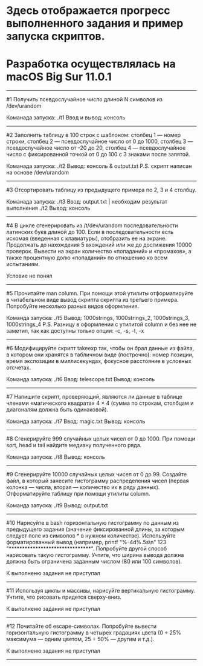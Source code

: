 # Здесь отображается прогресс выполненного задания и пример запуска скриптов. 
# Разработка осуществлялась на macOS Big Sur 11.0.1
____________________________________________________________________________________________________________________________________________________________________

#1 Получить псевдослучайное число длиной N символов из /dev/urandom

Команада запуска: ./t1
Ввод и вывод: консоль
____________________________________________________________________________________________________________________________________________________________________

#2 Заполнить таблицу в 100 строк с шаблоном: столбец 1 — номер строки, столбец 2 — псевдослучайное число от 0 до 1000, столбец 3 — псевдослучайное число от -20 до 20, столбец 4 — псевдослучайное число с фиксированной точкой от 0 до 100 с 3 знаками после запятой.

Команада запуска: ./t2
Вывод: консоль & output.txt
P.S. скрипт написан на основе /dev/urandom
____________________________________________________________________________________________________________________________________________________________________

#3 Отсортировать таблицу из предыдущего примера по 2, 3 и 4 столбцу.

Команада запуска: ./t3
Ввод: output.txt | необходим результат выполнения ./t2
Вывод: консоль
____________________________________________________________________________________________________________________________________________________________________

#4 В цикле сгенерировать из /t/dev/urandom последовательности латинских букв длиной до 100. Если в последовательности есть искомая (введенная с клавиатуры), отобразить ее на экране. Продолжать до нахождения 5 вхождений или же до достижения 10000 проверок. Вывести на экран количество «попаданий» и «промахов», а также процентную долю «попаданий» по отношению ко всем испытаниям.

Условие не понял
____________________________________________________________________________________________________________________________________________________________________

#5 Прочитайте man column. При помощи этой утилиты отформатируйте в читабельном виде вывод скрипта скрипта из третьего примера. Попробуйте несколько разных видов оформления.

Команда запуска: ./t5
Вывод: 1000strings, 1000strings_2, 1000strings_3, 1000strings_4
P.S. Разницу в оформлении с утилитой column и без нее не заметил, так как доступны только опции: -c, -s, -t, -x 
____________________________________________________________________________________________________________________________________________________________________

#6 Модифицируйте скрипт takeexp так, чтобы он брал данные из файла, в котором они хранятся в табличном виде (построчно): номер позиции, время экспозиции в миллисекундах, фокусное расстояние в условных отсчетах.

Команда запуска: ./t6
Ввод: telescope.txt
Вывод: консоль
____________________________________________________________________________________________________________________________________________________________________

#7 Напишите скрипт, проверяющий, являются ли данные в таблице членами «магического квадрата» 4 × 4 (сумма по строкам, столбцам и диагоналям должна быть одинаковой).

Команда запуска: ./t7
Ввод: magic.txt
Вывод: консоль
____________________________________________________________________________________________________________________________________________________________________

#8 Сгенерируйте 999 случайных целых чисел от 0 до 1000. При помощи sort, head и tail найдите медиану полученного ряда.

Команда запуска: ./t8
Вывод: консоль
____________________________________________________________________________________________________________________________________________________________________

#9 Сгенерируйте 10000 случайных целых чисел от 0 до 99. Создайте файл, в который занесите гистограмму распределения чисел (первая
колонка — числа, вторая — количество их в ряду данных). Отформатируйте таблицу при помощи утилиты column.

Команда запуска: ./t9
Вывод: output.txt
____________________________________________________________________________________________________________________________________________________________________

#10 Нарисуйте в bash горизонтальную гистограмму по данным из предыдущего задания (значение фиксированной длины, за которым следует поле из символов * в нужном количестве). Используйте форматированный вывод (например, printf "%-4d%.5s\n" 123 "*******************************". Попробуйте другой способ нарисовать такую гистограмму. Учтите, что ширина вывода должна должна быть ограничена заданным числом (80 или 100 символов).

К выполненю задания не приступал
____________________________________________________________________________________________________________________________________________________________________

#11 Используя циклы и массивы, нарисуйте вертикальную гистограмму. Учтите, что рисовать придется сверху-вниз.

К выполненю задания не приступал
____________________________________________________________________________________________________________________________________________________________________

#12 Почитайте об escape-символах. Попробуйте вывести горизонтальную гистограмму в четырех градациях цвета (0 ÷ 25% максимума — одним цветом, 25 ÷ 50% — другим и т.д.).

К выполненю задания не приступал
____________________________________________________________________________________________________________________________________________________________________
